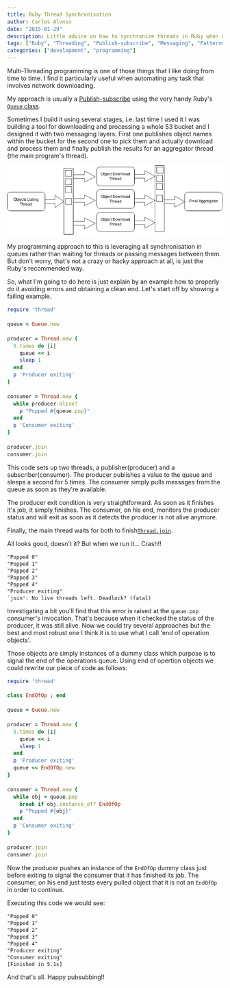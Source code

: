 ```yaml
---
title: Ruby Thread Synchronisation
author: Carlos Alonso
date: "2015-01-29"
description: Little advice on how to synchronize threads in Ruby when using the Publish-subscribe messaging pattern by using end of operation objects.
tags: ["Ruby", "Threading", "Publish-subscribe", "Messaging", "Patterns", "Synchronisation"]
categories: ["development", "programming"]
---
```


Multi-Threading programming is one of those things that I like doing from time
to time. I find it particularly useful when automating any task that involves
network downloading.

My approach is usually a [Publish-subscribe](http://en.wikipedia.org/wiki/Publish%E2%80%93subscribe_pattern) using the very handy Ruby's
[`Queue` class](http://ruby-doc.org/stdlib-2.0/libdoc/thread/rdoc/Queue.html).

Sometimes I build it using several stages, i.e. last time I used it I was building
a tool for downloading and processing a whole S3 bucket and I designed it with
two messaging layers. First one publishes object names within the bucket
for the second one to pick them and actually download and process them and finally
publish the results for an aggregator thread (the main program's thread).

![2 Stages Pub Sub Diagram](/media/2_stages_pub_sub_diagram.png)

My programming approach to this is leveraging all synchronisation in queues rather
than waiting for threads or passing messages between them.
But don't worry, that's not a crazy or hacky approach at all, is just the Ruby's
recommended way.

So, what I'm going to do here is just explain by an example how to properly do
it avoiding errors and obtaining a clean end. Let's start off by showing a
failing example.

```ruby
require 'thread'

queue = Queue.new

producer = Thread.new {
  5.times do |i|
    queue << i
    sleep 1
  end
  p 'Producer exiting'
}

consumer = Thread.new {
  while producer.alive?
    p "Popped #{queue.pop}"
  end
  p 'Consumer exiting'
}

producer.join
consumer.join
```

This code sets up two threads, a publisher(producer) and a subscriber(consumer).
The producer publishes a value to the queue and sleeps a second for 5 times.
The consumer simply pulls messages from the queue as soon as they're available.

The producer exit condition is very straightforward. As soon as it finishes it's
job, it simply finishes. The consumer, on his end, monitors the producer status
and will exit as soon as it detects the producer is not alive anymore.

Finally, the main thread waits for both to finish[`Thread.join`](http://www.ruby-doc.org/core-2.2.0/Thread.html#method-i-join).

All looks good, doesn't it? But when we run it... Crash!!
```
"Popped 0"
"Popped 1"
"Popped 2"
"Popped 3"
"Popped 4"
"Producer exiting"
`join': No live threads left. Deadlock? (fatal)
```

Investigating a bit you'll find that this error is raised at the `queue.pop` consumer's
invocation. That's because when it checked the status of the producer, it was still alive.
Now we could try several approaches but the best and most robust one I think it is to use
what I call 'end of operation objects'.

Those objects are simply instances of a dummy class which purpose is to signal the end
of the operations queue. Using end of opertion objects we could rewrite our piece
of code as follows:

```ruby
require 'thread'

class EndOfOp ; end

queue = Queue.new

producer = Thread.new {
  5.times do |i|
    queue << i
    sleep 1
  end
  p 'Producer exiting'
  queue << EndOfOp.new
}

consumer = Thread.new {
  while obj = queue.pop
    break if obj.instance_of? EndOfOp
    p "Popped #{obj}"
  end
  p 'Consumer exiting'
}

producer.join
consumer.join
```

Now the producer pushes an instance of the `EndOfOp` dummy class just before exiting
to signal the consumer that it has finished its job. The consumer, on his end just
tests every pulled object that it is not an `EndOfOp` in order to continue.

Executing this code we would see:
```
"Popped 0"
"Popped 1"
"Popped 2"
"Popped 3"
"Popped 4"
"Producer exiting"
"Consumer exiting"
[Finished in 5.1s]
```

And that's all. Happy pubsubbing!!
